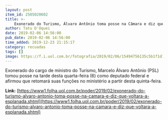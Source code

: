 ```yaml
---
layout: post
item_id: 2505020602
title: >-
    Exonerado do Turismo, Álvaro Antônio toma posse na Câmara e diz que voltará à Esplanada
author: Tatu D'Oquei
date: 2019-02-06 14:56:00
pub_date: 2019-02-06 14:56:00
time_added: 2019-12-23 21:15:17
category: recuadas
tags: []
image: https://f.i.uol.com.br/fotografia/2019/02/06/15494756135c5b1f1d1e7e7_1549475613_3x2_rt.jpg
---
```


Exonerado do cargo de ministro do Turismo, Marcelo Álvaro Antônio (PSL) tomou posse na tarde desta quarta-feira (6) como deputado federal e afirmou que retomará suas funções no ministério a partir desta quinta-feira.

**Link:** [https://www1.folha.uol.com.br/poder/2019/02/exonerado-do-turismo-alvaro-antonio-toma-posse-na-camara-e-diz-que-voltara-a-esplanada.shtml](https://www1.folha.uol.com.br/poder/2019/02/exonerado-do-turismo-alvaro-antonio-toma-posse-na-camara-e-diz-que-voltara-a-esplanada.shtml)

